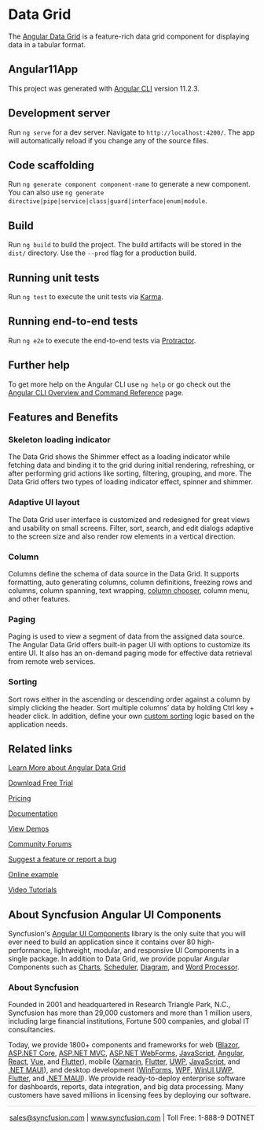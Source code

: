 # Data Grid

The [Angular Data Grid](https://www.syncfusion.com/angular-components/angular-grid?utm_source=github&utm_medium=listing&utm_campaign=angular-grid-github-samples) is a feature-rich data grid component for displaying data in a tabular format.

## Angular11App
This project was generated with [Angular CLI](https://github.com/angular/angular-cli) version 11.2.3.

## Development server

Run `ng serve` for a dev server. Navigate to `http://localhost:4200/`. The app will automatically reload if you change any of the source files.

## Code scaffolding

Run `ng generate component component-name` to generate a new component. You can also use `ng generate directive|pipe|service|class|guard|interface|enum|module`.

## Build

Run `ng build` to build the project. The build artifacts will be stored in the `dist/` directory. Use the `--prod` flag for a production build.

## Running unit tests

Run `ng test` to execute the unit tests via [Karma](https://karma-runner.github.io).

## Running end-to-end tests

Run `ng e2e` to execute the end-to-end tests via [Protractor](http://www.protractortest.org/).

## Further help

To get more help on the Angular CLI use `ng help` or go check out the [Angular CLI Overview and Command Reference](https://angular.io/cli) page.

## Features and Benefits

### Skeleton loading indicator

The Data Grid shows the Shimmer effect as a loading indicator while fetching data and binding it to the grid during initial rendering, refreshing, or after performing grid actions like sorting, filtering, grouping, and more. The Data Grid offers two types of loading indicator effect, spinner and shimmer.

### Adaptive UI layout

The Data Grid user interface is customized and redesigned for great views and usability on small screens. Filter, sort, search, and edit dialogs adaptive to the screen size and also render row elements in a vertical direction.

### Column

Columns define the schema of data source in the Data Grid. It supports formatting, auto generating columns, column definitions, freezing rows and columns, column spanning, text wrapping, [column chooser](https://ej2.syncfusion.com/angular/documentation/grid/columns/column-chooser?utm_source=github&utm_medium=listing&utm_campaign=angular-grid-github-samples), column menu, and other features.

### Paging

Paging is used to view a segment of data from the assigned data source. The Angular Data Grid offers built-in pager UI with options to customize its entire UI. It also has an on-demand paging mode for effective data retrieval from remote web services.

### Sorting

Sort rows either in the ascending or descending order against a column by simply clicking the header. Sort multiple columns’ data by holding Ctrl key + header click. In addition, define your own [custom sorting](https://ej2.syncfusion.com/angular/documentation/grid/sorting#custom-sorting?utm_source=github&utm_medium=listing&utm_campaign=angular-grid-github-samples) logic based on the application needs.

## Related links
[Learn More about Angular Data Grid](https://www.syncfusion.com/angular-components/angular-grid?utm_source=github&utm_medium=listing&utm_campaign=angular-grid-github-samples)

[Download Free Trial](https://www.syncfusion.com/downloads/angular?utm_source=github&utm_medium=listing&utm_campaign=angular-grid-github-samples)

[Pricing](https://www.syncfusion.com/sales/teamlicense?utm_source=github&utm_medium=listing&utm_campaign=angular-grid-github-samples)

[Documentation](https://ej2.syncfusion.com/angular/documentation/grid/getting-started?utm_source=github&utm_medium=listing&utm_campaign=angular-grid-github-samples)

[View Demos](https://github.com/SyncfusionExamples/ej2-angular-11-data-grid?utm_source=github&utm_medium=listing&utm_campaign=angular-grid-github-samples)

[Community Forums](https://www.syncfusion.com/forums/angular-js2?utm_source=github&utm_medium=listing&utm_campaign=angular-grid-github-samples)

[Suggest a feature or report a bug](https://www.syncfusion.com/feedback/angular?utm_source=github&utm_medium=listing&utm_campaign=angular-grid-github-samples)

[Online example](https://ej2.syncfusion.com/angular/demos/#/bootstrap5/grid/default?utm_source=github&utm_medium=listing&utm_campaign=angular-grid-github-samples)

[Video Tutorials](https://www.syncfusion.com/tutorial-videos/angular/grid?utm_source=github&utm_medium=listing&utm_campaign=angular-grid-github-samples)

## About Syncfusion Angular UI Components

Syncfusion's [Angular UI Components](https://www.syncfusion.com/angular-components?utm_source=github&utm_medium=listing&utm_campaign=angular-grid-github-samples) library is the only suite that you will ever need to build an application since it contains over 80 high-performance, lightweight, modular, and responsive UI Components in a single package. In addition to Data Grid, we provide popular Angular Components such as [Charts](https://www.syncfusion.com/angular-ui-components/angular-charts?utm_source=github&utm_medium=listing&utm_campaign=angular-grid-github-samples), [Scheduler](https://www.syncfusion.com/angular-components/angular-scheduler?utm_source=github&utm_medium=listing&utm_campaign=angular-grid-github-samples), [Diagram](https://www.syncfusion.com/angular-components/angular-diagram?utm_source=github&utm_medium=listing&utm_campaign=angular-grid-github-samples), and [Word Processor](https://www.syncfusion.com/angular-components/angular-word-processor?utm_source=github&utm_medium=listing&utm_campaign=angular-grid-github-samples).

### About Syncfusion
Founded in 2001 and headquartered in Research Triangle Park, N.C., Syncfusion has more than 29,000 customers and more than 1 million users, including large financial institutions, Fortune 500 companies, and global IT consultancies.

Today, we provide 1800+ components and frameworks for web ([Blazor](https://www.syncfusion.com/blazor-components?utm_source=github&utm_medium=listing&utm_campaign=angular-grid-github-samples), [ASP.NET Core](https://www.syncfusion.com/aspnet-core-ui-controls?utm_source=github&utm_medium=listing&utm_campaign=angular-grid-github-samples), [ASP.NET MVC](https://www.syncfusion.com/aspnet-mvc-ui-controls?utm_source=github&utm_medium=listing&utm_campaign=angular-grid-github-samples), [ASP.NET WebForms](https://www.syncfusion.com/jquery/aspnet-webforms-ui-controls?utm_source=github&utm_medium=listing&utm_campaign=angular-grid-github-samples), [JavaScript](https://www.syncfusion.com/javascript-ui-controls?utm_source=github&utm_medium=listing&utm_campaign=angular-grid-github-samples), [Angular](https://www.syncfusion.com/angular-components?utm_source=github&utm_medium=listing&utm_campaign=angular-grid-github-samples), [React](https://www.syncfusion.com/react-components?utm_source=github&utm_medium=listing&utm_campaign=angular-grid-github-samples), [Vue](https://www.syncfusion.com/vue-components?utm_source=github&utm_medium=listing&utm_campaign=angular-grid-github-samples), and [Flutter](https://www.syncfusion.com/flutter-widgets?utm_source=github&utm_medium=listing&utm_campaign=angular-grid-github-samples)), mobile ([Xamarin](https://www.syncfusion.com/xamarin-ui-controls?utm_source=github&utm_medium=listing&utm_campaign=angular-grid-github-samples), [Flutter](https://www.syncfusion.com/flutter-widgets?utm_source=github&utm_medium=listing&utm_campaign=angular-grid-github-samples), [UWP](https://www.syncfusion.com/uwp-ui-controls?utm_source=github&utm_medium=listing&utm_campaign=angular-grid-github-samples), [JavaScript](https://www.syncfusion.com/javascript-ui-controls?utm_source=github&utm_medium=listing&utm_campaign=angular-grid-github-samples), and [.NET MAUI](https://www.syncfusion.com/maui-controls?utm_source=github&utm_medium=listing&utm_campaign=angular-grid-github-samples)), and desktop development ([WinForms](https://www.syncfusion.com/winforms-ui-controls?utm_source=github&utm_medium=listing&utm_campaign=angular-grid-github-samples), [WPF](https://www.syncfusion.com/wpf-controls?utm_source=github&utm_medium=listing&utm_campaign=angular-grid-github-samples), [WinUI](https://www.syncfusion.com/winui-controls?utm_source=github&utm_medium=listing&utm_campaign=angular-grid-github-samples),[UWP](https://www.syncfusion.com/uwp-ui-controls?utm_source=github&utm_medium=listing&utm_campaign=angular-grid-github-samples), [Flutter](https://www.syncfusion.com/flutter-widgets?utm_source=github&utm_medium=listing&utm_campaign=angular-grid-github-samples), and [.NET MAUI](https://www.syncfusion.com/maui-controls?utm_source=github&utm_medium=listing&utm_campaign=angular-grid-github-samples)). We provide ready-to-deploy enterprise software for dashboards, reports, data integration, and big data processing. Many customers have saved millions in licensing fees by deploying our software.

<hr style="height:0.3px;border:none;color:lightgrey;background-color:lightgrey;" />

<p align="center">
<a href="mailto:sales@syncfusion.com?Subject=Syncfusion Angular Data Grid - GitHub" target="_top">sales@syncfusion.com</a> | <a href="https://www.syncfusion.com?utm_source=github&utm_medium=listing&utm_campaign=angular-grid-github-samples">www.syncfusion.com</a> | Toll Free: 1-888-9 DOTNET <br>
</p>